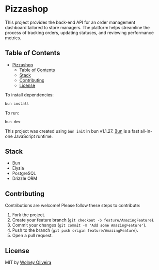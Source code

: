 # Pizzashop

This project provides the back-end API for an order management dashboard tailored to store managers. The platform helps streamline the process of tracking orders, updating statuses, and reviewing performance metrics.

## Table of Contents

- [Pizzashop](#pizzashop)
  - [Table of Contents](#table-of-contents)
  - [Stack](#stack)
  - [Contributing](#contributing)
  - [License](#license)

To install dependencies:

```bash
bun install
```

To run:

```bash
bun dev
```

This project was created using `bun init` in bun v1.1.27. [Bun](https://bun.sh) is a fast all-in-one JavaScript runtime.

## Stack

- Bun
- Elysia
- PostgreSQL
- Drizzle ORM

## Contributing

Contributions are welcome! Please follow these steps to contribute:

1. Fork the project.
2. Create your feature branch (`git checkout -b feature/AmazingFeature`).
3. Commit your changes (`git commit -m 'Add some AmazingFeature'`).
4. Push to the branch (`git push origin feature/AmazingFeature`).
5. Open a pull request.

## License

MIT by [Wolney Oliveira](https://github.com/wolney-fo)
